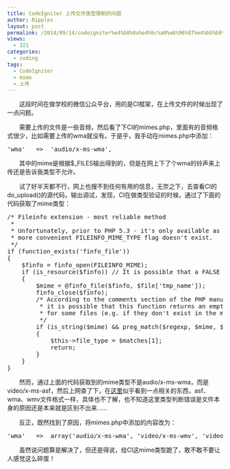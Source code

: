 ```yaml
---
title: CodeIgniter 上传文件类型限制的问题
author: Ripples
layout: post
permalink: /2014/09/14/codeigniter%e4%b8%8a%e4%bc%a0%e6%96%87%e4%bb%b6%e7%b1%bb%e5%9e%8b%e9%99%90%e5%88%b6%e7%9a%84%e9%97%ae%e9%a2%98/
views:
  - 321
categories:
  - coding
tags:
  - CodeIgniter
  - mime
  - 上传
---
```

<p style="text-indent: 2em;">
  这段时间在做学校的微信公众平台，用的是CI框架，在上传文件的时候出现了一点问题。
</p>

<p style="text-indent: 2em;">
  需要上传的文件是一些音频，然后看了下CI的mimes.php，里面有的音频格式很少，比如需要上传的wma就没有。于是乎，我手动在mimes.php中添加：
</p>

<pre class="brush:php;toolbar:false">&#39;wma&#39;&nbsp;&nbsp;&nbsp;=&gt;&nbsp;&nbsp;&#39;audio/x-ms-wma&#39;,</pre>

<p style="text-indent: 2em;">
  其中的mime是根据$_FILES输出得到的，但是在网上下了个wma的铃声来上传还是告诉我类型不允许。
</p>

<p style="text-indent: 2em;">
  试了好半天都不行，网上也搜不到任何有用的信息，无奈之下，去查看CI的do_upload()的源代码，输出调试，发现，CI在做类型验证的时候，通过了下面的代码获取了mime类型：
</p>

<!--more-->

<pre class="brush:php;toolbar:false">/*&nbsp;Fileinfo&nbsp;extension&nbsp;-&nbsp;most&nbsp;reliable&nbsp;method
&nbsp;*
&nbsp;*&nbsp;Unfortunately,&nbsp;prior&nbsp;to&nbsp;PHP&nbsp;5.3&nbsp;-&nbsp;it&#39;s&nbsp;only&nbsp;available&nbsp;as&nbsp;a&nbsp;PECL&nbsp;extension&nbsp;and&nbsp;the
&nbsp;*&nbsp;more&nbsp;convenient&nbsp;FILEINFO_MIME_TYPE&nbsp;flag&nbsp;doesn&#39;t&nbsp;exist.
&nbsp;*/
if&nbsp;(function_exists(&#39;finfo_file&#39;))
{
&nbsp;&nbsp;&nbsp;&nbsp;$finfo&nbsp;=&nbsp;finfo_open(FILEINFO_MIME);
&nbsp;&nbsp;&nbsp;&nbsp;if&nbsp;(is_resource($finfo))&nbsp;//&nbsp;It&nbsp;is&nbsp;possible&nbsp;that&nbsp;a&nbsp;FALSE&nbsp;value&nbsp;is&nbsp;returned,&nbsp;if&nbsp;there&nbsp;is&nbsp;no&nbsp;magic&nbsp;MIME&nbsp;database&nbsp;file&nbsp;found&nbsp;on&nbsp;the&nbsp;system
&nbsp;&nbsp;&nbsp;&nbsp;{
&nbsp;&nbsp;&nbsp;&nbsp;&nbsp;&nbsp;&nbsp;&nbsp;$mime&nbsp;=&nbsp;@finfo_file($finfo,&nbsp;$file[&#39;tmp_name&#39;]);
&nbsp;&nbsp;&nbsp;&nbsp;&nbsp;&nbsp;&nbsp;&nbsp;finfo_close($finfo);
&nbsp;&nbsp;&nbsp;&nbsp;&nbsp;&nbsp;&nbsp;&nbsp;/*&nbsp;According&nbsp;to&nbsp;the&nbsp;comments&nbsp;section&nbsp;of&nbsp;the&nbsp;PHP&nbsp;manual&nbsp;page,
&nbsp;&nbsp;&nbsp;&nbsp;&nbsp;&nbsp;&nbsp;&nbsp;&nbsp;*&nbsp;it&nbsp;is&nbsp;possible&nbsp;that&nbsp;this&nbsp;function&nbsp;returns&nbsp;an&nbsp;empty&nbsp;string
&nbsp;&nbsp;&nbsp;&nbsp;&nbsp;&nbsp;&nbsp;&nbsp;&nbsp;*&nbsp;for&nbsp;some&nbsp;files&nbsp;(e.g.&nbsp;if&nbsp;they&nbsp;don&#39;t&nbsp;exist&nbsp;in&nbsp;the&nbsp;magic&nbsp;MIME&nbsp;database)
&nbsp;&nbsp;&nbsp;&nbsp;&nbsp;&nbsp;&nbsp;&nbsp;&nbsp;*/
&nbsp;&nbsp;&nbsp;&nbsp;&nbsp;&nbsp;&nbsp;&nbsp;if&nbsp;(is_string($mime)&nbsp;&&&nbsp;preg_match($regexp,&nbsp;$mime,&nbsp;$matches))
&nbsp;&nbsp;&nbsp;&nbsp;&nbsp;&nbsp;&nbsp;&nbsp;{
&nbsp;&nbsp;&nbsp;&nbsp;&nbsp;&nbsp;&nbsp;&nbsp;&nbsp;&nbsp;&nbsp;&nbsp;$this-&gt;file_type&nbsp;=&nbsp;$matches[1];
&nbsp;&nbsp;&nbsp;&nbsp;&nbsp;&nbsp;&nbsp;&nbsp;&nbsp;&nbsp;&nbsp;&nbsp;return;
&nbsp;&nbsp;&nbsp;&nbsp;&nbsp;&nbsp;&nbsp;&nbsp;}
&nbsp;&nbsp;&nbsp;&nbsp;}
}</pre>

<p style="text-indent: 2em;">
  然而，通过上面的代码获取到的mime类型不是audio/x-ms-wma，而是video/x-ms-asf，然后上网查了下，在<a href="http://support.microsoft.com/kb/284094/zh-cn" target="_blank">这里</a>似乎看到一点相关的东西，asf、wma、wmv文件格式一样，具体也不了解，也不知道这里类型判断错误是文件本身的原因还是本来就是区别不出来……
</p>

<p style="text-indent: 2em;">
  反正，既然找到了原因，将<span style="text-indent: 32px;">mimes.php中添加的内容改为：</span>
</p>

<pre class="brush:php;toolbar:false">&#39;wma&#39;&nbsp;&nbsp;&nbsp;=&gt;&nbsp;&nbsp;array(&#39;audio/x-ms-wma&#39;,&nbsp;&#39;video/x-ms-wmv&#39;,&nbsp;&#39;video/x-ms-asf&#39;),</pre>

<p style="text-indent: 2em;">
  <span style="text-indent: 32px;"></span>虽然说问题算是解决了，但还是得说，给CI这mime类型跪了，敢不敢不要让人感觉这么碎蛋！
</p>
